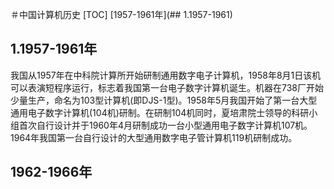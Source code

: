 ＃中国计算机历史
[TOC]
[1957-1961年](## 1.1957-1961)

## 1.1957-1961年
我国从1957年在中科院计算所开始研制通用数字电子计算机，1958年8月1日该机可以表演短程序运行，标志着我国第一台电子数字计算机诞生。机器在738厂开始少量生产，命名为103型计算机(即DJS-1型)。1958年5月我国开始了第一台大型通用电子数字计算机(104机)研制。在研制104机同时，夏培肃院士领导的科研小组首次自行设计并于1960年4月研制成功一台小型通用电子数字计算机107机。1964年我国第一台自行设计的大型通用数字电子管计算机119机研制成功。
## 1962-1966年
